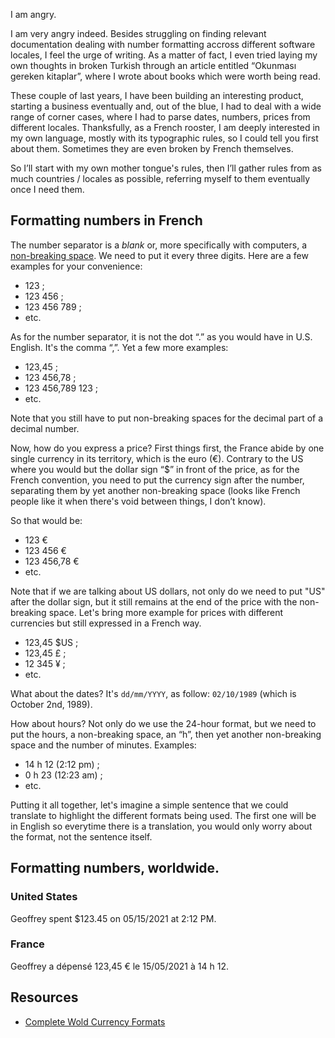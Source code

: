 I am angry.

I am very angry indeed. Besides struggling on finding relevant documentation
dealing with number formatting accross different software locales, I feel
the urge of writing. As a matter of fact, I even tried laying my own thoughts
in broken Turkish through an article entitled “Okunması gereken kitaplar”,
where I wrote about books which were worth being read.

These couple of last years, I have been building an interesting product,
starting a business eventually and, out of the blue, I had to deal with a
wide range of corner cases, where I had to parse dates, numbers, prices from
different locales. Thanksfully, as a French rooster, I am deeply interested in
my own language, mostly with its typographic rules, so I could tell you first
about them. Sometimes they are even broken by French themselves.

So I’ll start with my own mother tongue's rules, then I’ll gather rules from
as much countries / locales as possible, referring myself to them eventually
once I need them.

## Formatting numbers in French

The number separator is a *blank* or, more specifically with computers, a
[non-breaking space](https://en.wikipedia.org/wiki/Non-breaking_space). We need
to put it every three digits. Here are a few examples for your convenience:

  * 123 ;
  * 123 456 ;
  * 123 456 789 ;
  * etc.

As for the number separator, it is not the dot “.” as you would have in U.S.
English. It's the comma “,”. Yet a few more examples:

* 123,45 ;
* 123 456,78 ;
* 123 456,789 123 ;
* etc.

Note that you still have to put non-breaking spaces for the decimal part of a
decimal number.

Now, how do you express a price? First things first, the France abide by one
single currency in its territory, which is the euro (€). Contrary to the US
where you would but the dollar sign “$” in front of the price, as for the
French convention, you need to put the currency sign after the number,
separating them by yet another non-breaking space (looks like French people
like it when there's void between things, I don’t know).

So that would be:

  * 123 €
  * 123 456 €
  * 123 456,78 €
  * etc.

Note that if we are talking about US dollars, not only do we need to put "US"
after the dollar sign, but it still remains at the end of the price with
the non-breaking space. Let's bring more example for prices with different
currencies but still expressed in a French way.

  * 123,45 $US ;
  * 123,45 £ ;
  * 12 345 ¥ ;
  * etc.

What about the dates? It's `dd/mm/YYYY`, as follow: `02/10/1989` (which is
October 2nd, 1989).

How about hours? Not only do we use the 24-hour format, but we need to put
the hours, a non-breaking space, an “h”, then yet another non-breaking space
and the number of minutes. Examples:

  * 14 h 12 (2:12 pm) ;
  * 0 h 23 (12:23 am) ;
  * etc.

Putting it all together, let's imagine a simple sentence that we could
translate to highlight the different formats being used. The first one will be
in English so everytime there is a translation, you would only worry about the
format, not the sentence itself.

## Formatting numbers, worldwide.

### United States

Geoffrey spent $123.45 on 05/15/2021 at 2:12 PM.

### France

Geoffrey a dépensé 123,45 € le 15/05/2021 à 14 h 12.

## Resources

  * [Complete Wold Currency Formats](https://www.thefinancials.com/Default.aspx?SubSectionID=curformat)